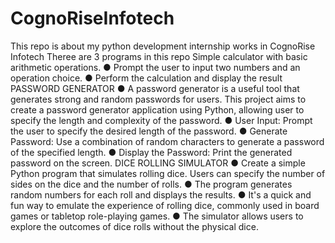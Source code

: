 # CognoRiseInfotech
This repo is about my python development internship works in CognoRise Infotech
Theree are 3 programs in this repo
  Simple calculator with basic arithmetic operations.
● Prompt the user to input two numbers and an operation choice.
● Perform the calculation and display the result
 PASSWORD GENERATOR
● A password generator is a useful tool that generates strong and random passwords 
for users. This project aims to create a password generator application using 
Python, allowing user to specify the length and complexity of the password.
● User Input: Prompt the user to specify the desired length of the password.
● Generate Password: Use a combination of random characters to generate a 
password of the specified length.
● Display the Password: Print the generated password on the screen.
DICE ROLLING SIMULATOR
● Create a simple Python program that simulates rolling dice. Users can specify the 
number of sides on the dice and the number of rolls. 
● The program generates random numbers for each roll and displays the results. 
● It's a quick and fun way to emulate the experience of rolling dice, commonly used 
in board games or tabletop role-playing games. 
● The simulator allows users to explore the outcomes of dice rolls without the 
physical dice.
